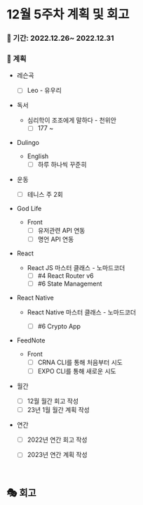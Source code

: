 # 12월 5주차 계획 및 회고

### 📆 기간: 2022.12.26~ 2022.12.31

### 📑 계획

- 레슨곡

  - [ ] Leo - 유우리
- 독서
  - 심리학이 조조에게 말하다 - 천위안
    - [ ] 177 ~ 
- Dulingo
  - English
    - [ ] 하루 하나씩 꾸준히
- 운동
  - [ ] 테니스 주 2회
- God Life
  - Front
    - [ ] 유저관련 API 연동
    - [ ] 명언 API 연동
- React
  - React JS 마스터 클래스 - 노마드코더
    - [ ] #4 React Router v6
    - [ ] #6 State Management
- React Native

  - React Native 마스터 클래스 - 노마드코더

    - [ ] #6 Crypto App
- FeedNote
  - Front
    - [ ] CRNA CLI를 통해 처음부터 시도
    - [ ] EXPO CLI를 통해 새로운 시도
- 월간
  - [ ] 12월 월간 회고 작성
  - [ ] 23년 1월 월간 계획 작성
  
- 연간
  - [ ] 2022년 연간 회고 작성
  - [ ] 2023년 연간 계획 작성
  


<br/>

## 🎭 회고

